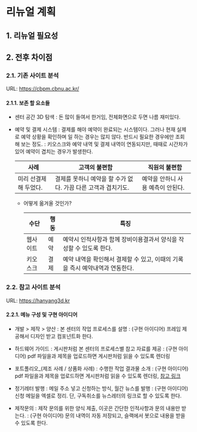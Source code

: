 # 리뉴얼 계획

## 1. 리뉴얼 필요성

## 2. 전후 차이점

### 2.1. 기존 사이트 분석

URL: https://cbpm.cbnu.ac.kr/

#### 2.1.1. 보존 할 요소들

- 센터 공간 3D 탐색
  : 돈 많이 들여서 한거임, 전체화면으로 두면 나름 재미있다.
 
- 예약 및 결제 시스템
  : 결제를 해야 예약이 완료되는 시스템이다. 그러나 현재 실제로 예약 상황을 확인하며 일 하는 경우는 많지
  않다. 반드시 필요한 경우에만 조회 해 보는 정도.
  : 키오스크와 예약 내역 및 결제 내역이 연동되지만, 때때로 시간차가 있어 예약이 겹치는 경우가 발생한다.

  | 사례                   | 고객의 불편함                                                 | 직원의 불편함                     |
  | ---------------------- | ----------------------                                        | ---------------                   |
  | 미리 선결제 해 두었다. | 결제를 못하니 예약을 할 수가 없다. 가끔 다른 고객과 겹치기도. | 예약을 안하니 사용 예측이 안된다. |

  - 어떻게 옮겨올 것인가?  
  
    | 수단     | 행동 | 특징                                                                         |
    | ----     | ---- | ----                                                                         |
    | 웹사이트 | 예약 | 예약시 인적사항과 함께 장비이용결과서 양식을 작성할 수 있도록 한다.          |
    | 키오스크 | 결제 | 예약 내역을 확인해서 결제할 수 있고, 이때의 기록을 즉시 예약내역과 연동한다. |
    
    

### 2.2. 참고 사이트 분석

URL: https://hanyang3d.kr

#### 2.2.1. 메뉴 구성 및 구현 아이디어

- 개발 > 제작 > 양산
  : 본 센터의 작업 프로세스를 설명
  : (구현 아이디어) 프레임 제공해서 디자인 받고 컴포넌트화 한다.
 
- 하드웨어 가이드
  : 게시판처럼 본 센터의 프로세스별 참고 자료를 제공
  : (구현 아이디어) pdf 파일을과 제목을 업로드하면 게시판처럼 읽을 수 있도록 렌더링
 
- 포트폴리오_(제조 사례 / 상품화 사례)
  : 수행한 작업 결과물 소개
  : (구현 아이디어) pdf 파일을과 제목을 업로드하면 게시판처럼 읽을 수 있도록 렌더링, [참고 링크](https://www.youtube.com/watch?v=0FRyKY_PMLE&ab_channel=TheDebugArena)
- 정기레터 발행
  : 메일 주소 넣고 신청하는 방식, 월간 뉴스를 발행
  : (구현 아이디어) 신청 메일을 엑셀로 정리. 단, 구독취소를 뉴스레터의 링크로 할 수 있도록 한다.

- 제작문의
  : 제작 문의를 위한 양식 제출, 이곳은 간단한 인적사항과 문의 내용만 받는다.
  : (구현 아이디어) 문의 내역이 자동 저장되고, 슬랙에서 봇으로 내용을 받을 수 있도록 한다.


